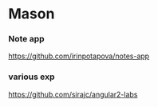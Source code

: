 # Mason

### Note app
https://github.com/irinpotapova/notes-app

###  various exp
https://github.com/sirajc/angular2-labs